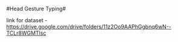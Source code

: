 #Head Gesture Typing#

link for dataset - https://drive.google.com/drive/folders/11z2Oo9AAPhGgbnq6wN--TCLr8WGMTlsc
